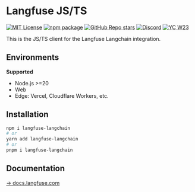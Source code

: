 # Langfuse JS/TS

[![MIT License](https://img.shields.io/badge/License-MIT-red.svg?style=flat-square)](https://opensource.org/licenses/MIT) [![npm package](https://img.shields.io/npm/v/langfuse-langchain?style=flat-square)](https://www.npmjs.com/package/langfuse) [![GitHub Repo stars](https://img.shields.io/github/stars/langfuse/langfuse?style=flat-square&logo=GitHub&label=langfuse%2Flangfuse)](https://github.com/langfuse/langfuse) [![Discord](https://img.shields.io/discord/1111061815649124414?style=flat-square&logo=Discord&logoColor=white&label=Discord&color=%23434EE4)](https://discord.gg/7NXusRtqYU) [![YC W23](https://img.shields.io/badge/Y%20Combinator-W23-orange?style=flat-square)](https://www.ycombinator.com/companies/langfuse)

This is the JS/TS client for the Langfuse Langchain integration.

## Environments

**Supported**

- Node.js >=20
- Web
- Edge: Vercel, Cloudflare Workers, etc.

## Installation

```bash
npm i langfuse-langchain
# or
yarn add langfuse-langchain
# or
pnpm i langfuse-langchain
```

## Documentation

[→ docs.langfuse.com](https://langfuse.com/docs/integrations/langchain/typescript)

